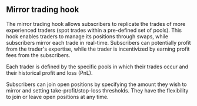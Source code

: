 ## Mirror trading hook

The mirror trading hook allows subscribers to replicate the trades of more experienced traders (spot trades within a pre-defined set of pools). This hook enables traders to manage its positions through swaps, while subscribers mirror each trade in real-time.  Subscribers can potentially profit from the trader's expertise, while the trader is incentivized by earning profit fees from the subscribers.

Each trader is defined by the specific pools in which their trades occur and their historical profit and loss (PnL).

Subscribers can join open positions by specifying the amount they wish to mirror and setting take-profit/stop-loss thresholds. They have the flexibility to join or leave open positions at any time.

